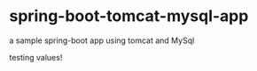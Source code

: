 spring-boot-tomcat-mysql-app
============================

a sample spring-boot app using tomcat and MySql

testing values!
